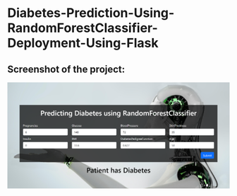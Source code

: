 # Diabetes-Prediction-Using-RandomForestClassifier-Deployment-Using-Flask
 
## Screenshot of the project:

![](screenshot.png)
